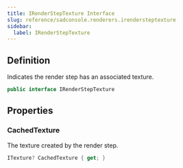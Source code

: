 ```yaml
---
title: IRenderStepTexture Interface
slug: reference/sadconsole.renderers.irendersteptexture
sidebar:
  label: IRenderStepTexture
---
```

## Definition

Indicates the render step has an associated texture.

```csharp title="C#"
public interface IRenderStepTexture
```


## Properties

### CachedTexture

The texture created by the render step.

```csharp title="C#"
ITexture? CachedTexture { get; }
```